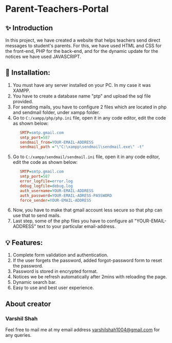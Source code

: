 # Parent-Teachers-Portal

## ✨ Introduction
In this project, we have created a website that helps teachers send direct messages to student's parents. For this, we have used HTML and CSS for the front-end, PHP for the back-end, and for the dynamic update for the notices we have used JAVASCRIPT.

## 🔰 Installation:
1. You must have any server installed on your PC. In my case it was XAMPP.
2. You have to create a database name "ptp" and upload the sql file provided.
3. For sending mails, you have to configure 2 files which are located in php and sendmail folder, under xampp folder.
4. Go to `C:/xampp/php/php.ini` file, open it in any code editor, edit the code as shown below:
   ```ini
      SMTP=smtp.gmail.com
      smtp_port=587
      sendmail_from=YOUR-EMAIL-ADDRESS
      sendmail_path ="\"C:\xampp\sendmail\sendmail.exe\" -t"
   ```
5. Go to `C:/xampp/sendmail/sendmail.ini` file, open it in any code editor, edit the code as shown below:
   ```ini
      SMTP=smtp.gmail.com
      smtp_port=587
      error_logfile=error.log
      debug_logfile=debug.log
      auth_username=YOUR-EMAIL-ADDRESS
      auth_password=YOUR-EMAIL-ADRESS-PASSWORD
      force_sender=YOUR-EMAIL-ADDRESS
   ```
6. Now, you have to make that gmail account less secure so that php can use that to send mails.
7. Last step, some of the php files you have to configure all "YOUR-EMAIL-ADDRESS" text to your particular email-address.

## 💡 Features:
1. Complete form validation and authentication.
2. If the user forgets the password, added forgot-password form to reset the password.
3. Password is stored in encrypted format.
4. Notices we be refresh automatically after 2mins with reloading the page.
5. Dynamic search bar.
6. Easy to use and best user experience.

## About creator
### Varshil Shah
Feel free to mail me at my email address [varshilshah1004@gmail.com](mailto:varshilshah1004@gmail.com) for any queries.
